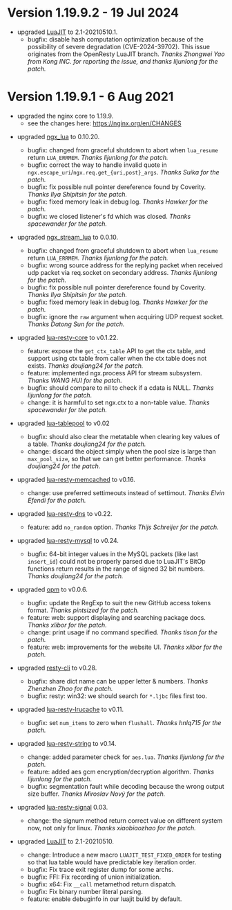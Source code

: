 <!---
    @title         ChangeLog for 1.19.9.x
    @creator       Johnny Wang
    @created       2021-08-06 06:49 GMT
--->

# Version 1.19.9.2 - 19 Jul 2024

* upgraded [LuaJIT](https://github.com/openresty/luajit2) to 2.1-20210510.1.
    * bugfix: disable hash computation optimization because of the possibility of severe degradation (CVE-2024-39702). This issue originates from the OpenResty LuaJIT branch. _Thanks Zhongwei Yao from Kong INC. for reporting the issue, and thanks lijunlong for the patch._

# Version 1.19.9.1 - 6 Aug 2021

- upgraded the nginx core to 1.19.9.
    - see the changes here: https://nginx.org/en/CHANGES

* upgraded [ngx_lua](https://github.com/openresty/lua-nginx-module) to 0.10.20.
    * bugfix: changed from graceful shutdown to abort when `lua_resume` return `LUA_ERRMEM`. _Thanks lijunlong for the patch._
    * bugfix: correct the way to handle invalid quote in `ngx.escape_uri`/`ngx.req.get_{uri,post}_args`. _Thanks Suika for the patch._
    * bugfix: fix possible null pointer dereference found by Coverity. _Thanks Ilya Shipitsin for the patch._
    * bugfix: fixed memory leak in debug log. _Thanks Hawker for the patch._
    * bugfix: we closed listener's fd which was closed. _Thanks spacewander for the patch._

* upgraded [ngx_stream_lua](https://github.com/openresty/stream-lua-nginx-module) to 0.0.10.
    * bugfix: changed from graceful shutdown to abort when `lua_resume` return `LUA_ERRMEM`. _Thanks lijunlong for the patch._
    * bugfix: wrong source address for the replying packet when received udp packet via req.socket on secondary address. _Thanks lijunlong for the patch._
    * bugfix: fix possible null pointer dereference found by Coverity. _Thanks Ilya Shipitsin for the patch._
    * bugfix: fixed memory leak in debug log. _Thanks Hawker for the patch._
    * bugfix: ignore the `raw` argument when acquiring UDP request socket. _Thanks Datong Sun for the patch._

* upgraded [lua-resty-core](https://github.com/openresty/lua-resty-core) to v0.1.22.
    * feature: expose the `get_ctx_table` API to get the ctx table, and support using ctx table from caller when the ctx table does not exists. _Thanks doujiang24 for the patch._
    * feature: implemented ngx.process API for stream subsystem. _Thanks WANG HUI for the patch._
    * bugfix: should compare to nil to check if a cdata is NULL. _Thanks lijunlong for the patch._
    * change: it is harmful to set ngx.ctx to a non-table value. _Thanks spacewander for the patch._

* upgraded [lua-tablepool](https://github.com/openresty/lua-tablepool) to v0.02
    * bugfix: should also clear the metatable when clearing key values of a table. _Thanks doujiang24 for the patch._
    * change: discard the object simply when the pool size is large than `max_pool_size`, so that we can get better performance. _Thanks doujiang24 for the patch._

* upgraded [lua-resty-memcached](https://github.com/openresty/lua-resty-memcached) to v0.16.
    * change: use preferred settimeouts instead of settimout. _Thanks Elvin Efendi for the patch._

* upgraded [lua-resty-dns](https://github.com/openresty/lua-resty-dns) to v0.22.
    * feature: add `no_random` option. _Thanks Thijs Schreijer for the patch._

* upgraded [lua-resty-mysql](https://github.com/openresty/lua-resty-mysql) to v0.24.
    * bugfix: 64-bit integer values in the MySQL packets (like last `insert_id`) could not be properly parsed due to LuaJIT's BitOp functions return results in the range of signed 32 bit numbers. _Thanks doujiang24 for the patch._

* upgraded [opm](https://github.com/openresty/opm) to v0.0.6.
    * bugfix: update the RegExp to suit the new GitHub access tokens format. _Thanks pintsized for the patch._
    * feature: web: support displaying and searching package docs. _Thanks xlibor for the patch._
    * change: print usage if no command specified. _Thanks tison for the patch._
    * feature: web: improvements for the website UI. _Thanks xlibor for the patch._

* upgraded [resty-cli](https://github.com/openresty/resty-cli) to v0.28.
    * bugfix: share dict name can be upper letter & numbers. _Thanks Zhenzhen Zhao for the patch._
    * bugfix: resty: win32: we should search for `*.ljbc` files first too.

* upgraded [lua-resty-lrucache](https://github.com/openresty/lua-resty-lrucache) to v0.11.
    * bugfix: set `num_items` to zero when `flushall`. _Thanks hnlq715 for the patch._

* upgraded [lua-resty-string](https://github.com/openresty/lua-resty-string) to v0.14.
    * change: added parameter check for `aes.lua`. _Thanks lijunlong for the patch._
    * feature: added aes gcm encryption/decryption algorithm. _Thanks lijunlong for the patch._
    * bugfix: segmentation fault while decoding because the wrong output size buffer.  _Thanks Miroslav Nový for the patch._

* upgraded [lua-resty-signal](https://github.com/openresty/lua-resty-signal) 0.03.
    * change: the signum method return correct value on different system now, not only for linux. _Thanks xiaobiaozhao for the patch._

* upgraded [LuaJIT](https://github.com/openresty/luajit2) to 2.1-20210510.
    * change: Introduce a new macro `LUAJIT_TEST_FIXED_ORDER` for testing so that lua table would have predictable key iteration order.
    * bugfix: Fix trace exit register dump for some archs.
    * bugfix: FFI: Fix recording of union initialization.
    * bugfix: x64: Fix `__call` metamethod return dispatch.
    * bugfix: Fix binary number literal parsing.
    * feature: enable debuginfo in our luajit build by default.
